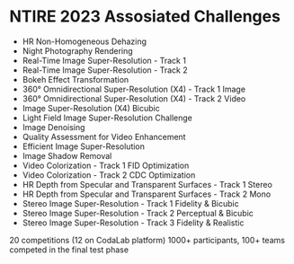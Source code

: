 # NTIRE 2023 Assosiated Challenges

- HR Non-Homogeneous Dehazing
- Night Photography Rendering
- Real-Time Image Super-Resolution - Track 1
- Real-Time Image Super-Resolution - Track 2
- Bokeh Effect Transformation
- 360° Omnidirectional Super-Resolution (X4) - Track 1 Image
- 360° Omnidirectional Super-Resolution (X4) - Track 2 Video
- Image Super-Resolution (X4) Bicubic
- Light Field Image Super-Resolution Challenge
- Image Denoising
- Quality Assessment for Video Enhancement
- Efficient Image Super-Resolution
- Image Shadow Removal
- Video Colorization - Track 1 FID Optimization
- Video Colorization - Track 2 CDC Optimization
- HR Depth from Specular and Transparent Surfaces - Track 1 Stereo
- HR Depth from Specular and Transparent Surfaces - Track 2 Mono
- Stereo Image Super-Resolution - Track 1 Fidelity & Bicubic
- Stereo Image Super-Resolution - Track 2 Perceptual & Bicubic
- Stereo Image Super-Resolution - Track 3 Fidelity & Realistic

20 competitions (12 on CodaLab platform)
1000+ participants, 100+ teams competed in the final test phase
